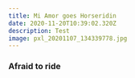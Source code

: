 ```yaml
---
title: Mi Amor goes Horseridin
date: 2020-11-20T10:39:02.320Z
description: Test
image: pxl_20201107_134339778.jpg
---
```

### Afraid to ride

